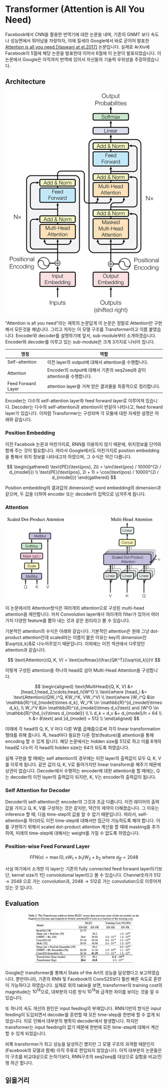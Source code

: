 # Transformer (Attention is All You Need)

Facebook에서 CNN을 활용한 번역기에 대한 논문을 내며, 기존의 GNMT 보다 속도나 성능면에서 뛰어남을 자랑하자, 이에 질세라 Google에서 바로 곧이어 발표한 [Attention is all you need \[Vaswani at el.2017\]](https://arxiv.org/pdf/1706.03762.pdf) 논문입니다. 실제로 ArXiv에 Facebook이 5월에 해당 논문을 발표한데 이어서 6월에 이 논문이 발표되었습니다. 이 논문에서 Google은 아직까지 번역에 있어서 자신들의 기술력 우위성을 주장하였습니다.

## Architecture

![Transformer 아키텍처](../assets/nmt-transformer-1.png)

"Attention is all you need"라는 제목의 논문답게 이 논문은 정말로 Attention만 구현해서 모든것을 해냅니다. 그리고 저자는 이 모델 구조를 Transformer라고 이름 붙였습니다. Encoder와 decoder를 설명하기에 앞서, sub-module부터 소개하겠습니다. Encoder와 decoder를 이루고 있는 sub-module은 크게 3가지로 나뉘어 집니다.

|명칭|역할|
|-|-|
|Self-attention|이전 layer의 output에 대해서 attention을 수행합니다.|
|Attention|Encoder의 output에 대해서 기존의 seq2seq와 같이 attention을 수행합니다.|
|Feed Forward Layer|attention layer을 거쳐 얻은 결과물을 최종적으로 정리합니다.|

Encoder는 다수의 self-attention layer와 feed forward layer로 이루어져 있습니다. Decoder는 다수의 self-attention과 attention이 번갈아 나타나고, feed forward layer가 있습니다. 이처럼 Transformer는 구성되며 각 모듈에 대한 자세한 설명은 아래와 같습니다.

### Position Embedding

이전 Facebook 논문과 마찬가지로, RNN을 이용하지 않기 때문에, 위치정보를 단어와 함께 주는 것이 필요합니다. 따라서 Google에서도 마찬가지로 position embedding을 통해서 위치 정보를 나타내고자 하였으며, 그 수식은 약간 다릅니다.

$$
\begin{gathered}
\text{PE}(\text{pos}, 2i) = \sin(\text{pos} / 10000^{2i / d_{model}}) \\
\text{PE}(\text{pos}, 2i + 1) = \cos(\text{pos} / 10000^{2i / d_{model}})
\end{gathered}
$$

Position embedding의 결과값의 dimension은 word embedding의 dimension과 같으며, 두 값을 더하여 encoder 또는 decoder의 입력으로 넘겨주게 됩니다.

### Attention

![Transformer의 Attention 구성](../assets/nmt-transformer-2.png)

이 논문에서의 Attention방식은 여러개의 attention으로 구성된 multi-head attention을 제안합니다. 마치 Convolution layer에서 여러개의 filter가 있어서 여러가지 다양한 feature를 뽑아 내는 것과 같은 원리라고 볼 수 있습니다.

기본적인 attention의 수식은 아래와 같습니다. 기본적인 attention은 원래 그냥 dot-product attention인데 scaled라는 이름이 붙은 이유는 key의 dimension인 $\sqrt{d_k}$로 나누어주었기 때문입니다. 이외에는 이전 섹션에서 다루었던 attention과 같습니다.

$$
\text{Attention}(Q, K, V) = \text{softmax}(\frac{QK^T}{\sqrt{d_k}})V
$$

이렇게 구성된 attention을 하나의 head로 삼아 Multi-Head Attention을 구성합니다.

$$
\begin{aligned}
\text{MultiHead}(Q, K, V) &= [head_1;head_2;\cdots;head_h]W^O \\
\text{where }head_i &= \text{Attention}(QW_i^Q, KW_i^K, VW_i^V) \\
\text{where }W_i^Q &\in \mathbb{R}^{d_{model}\times d_k}, W_i^K \in \mathbb{R}^{d_{model}\times d_k}, \\
W_i^V &\in \mathbb{R}^{d_{model}\times d_v}\text{ and }W^O \in \mathbb{R}^{hd_{v}\times d_{model}} \\ \\
d_k = d_v &= d_{model}/h = 64 \\
h &= 8\text{ and }d_{model} = 512 \\
\end{aligned}
$$

이때에 각 head의 Q, K, V 마다 다른 W를 곱해줌으로써 각각 linear transformation형태를 취해 줍니다. 즉, head마다 필요한 다른 정보(feature)를 attention을 통해 encoding 할 수 있게 됩니다. 해당 논문에서는 hidden size를 512로 하고 이를 8개의 head로 나누어 각 head의 hidden size는 64가 되도록 하였습니다.

실제 구현을 할 때에는 self attention의 경우에는 이전 layer의 출력값이 모두 Q, K, V를 이루게 됩니다. 같은 값이 Q, K, V로 들어가지만 linear transform을 해주기 때문에 상관이 없습니다. Decoder에서 수행하는 encoder에 대한 attention을 할 때에는, Q는 decoder의 이전 layer의 출력값이 되지만, K, V는 encoder의 출력값이 됩니다.

### Self Attention for Decoder

Decoder의 self-attention은 encoder의 그것과 조금 다릅니다. 이전 레이어의 출력값을 가지고 Q, K, V를 구성하는 것은 같지만, 약간의 제약이 더해졌습니다. 그 이유는 inference 할 때, 다음 time-step의 값을 알 수 없기 때문입니다. 따라서, self-attention을 하더라도 이전 time-step에 대해서만 접근이 가능하도록 해야 합니다. 이를 구현하기 위해서 scaled dot-product attention 계산을 할 때에 masking을 추가하여, 미래의 time-step에 대해서는 weight를 가질 수 없도록 하였습니다.

### Position-wise Feed Forward Layer

$$
\text{FFN}(x) = \max{(0, xW_1 + b_1)}W_2 + b_2\text{ where }d_{ff} = 2048
$$

사실 여기에서 소개한 이 layer는 기존의 fully connected feed forward layer라기보단, kernel size가 1인 convolutional layer라고 볼 수 있습니다. Channel숫자가 $512 \rightarrow 2048$ 으로 가는 convolution과, $2048 \rightarrow 512$로 가는 convolution으로 이루어져 있는 것 입니다.

## Evaluation

![Transformer의 성능 비교](../assets/nmt-transformer-3.png)

Google은 transformer를 통해서 State of the Art의 성능을 달성했다고 보고하였습니다. 뿐만아니라, 기존의 RNN 및 Facebook의 ConvS2S보다 훨씬 빠른 속도로 훈련이 가능하다고 하였습니다. 실제로 위의 table을 보면, transformer의 training cost의 magnitude는 $10^{18}$으로, 대부분의 다른 방식 $10^{19}$와 급격한 차이를 보이는 것을 알 수 있습니다.

또 하나의 속도 개선의 원인은 input feeding의 부재입니다. RNN기반의 방식은 input feeding이 도입되면서 decoder를 훈련할 때 모든 time-step을 한번에 할 수 없게 되었습니다. 이로 인해서 대부분의 병목이 decoder에서 발생합니다. 하지만 transformer는 input feeding이 없기 때문에 한번에 모든 time-step에 대해서 계산할 수 있게 되었습니다.

비록 transformer가 최고 성능을 달성하긴 헀지만 그 모델 구조의 과격함 때문인지 (Facebook의 모델과 함께) 아직 주류로 편입되지 않았습니다. 아직 대부분의 논문들은 이 구조를 비교대상으로 논하기보다, RNN구조의 seq2seq를 대상으로 실험을 비교/진행 하곤 합니다.

## 읽을거리


